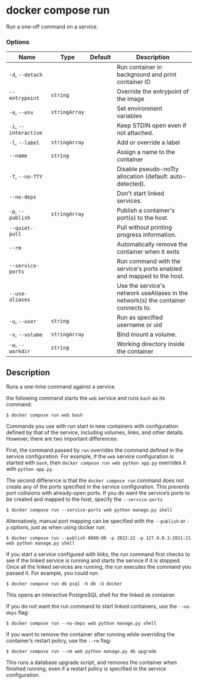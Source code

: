 # docker compose run

<!---MARKER_GEN_START-->
Run a one-off command on a service.

### Options

| Name | Type | Default | Description |
| --- | --- | --- | --- |
| `-d`, `--detach` |  |  | Run container in background and print container ID |
| `--entrypoint` | `string` |  | Override the entrypoint of the image |
| `-e`, `--env` | `stringArray` |  | Set environment variables |
| `-i`, `--interactive` |  |  | Keep STDIN open even if not attached. |
| `-l`, `--label` | `stringArray` |  | Add or override a label |
| `--name` | `string` |  |  Assign a name to the container |
| `-T`, `--no-TTY` |  |  | Disable pseudo-noTty allocation (default: auto-detected). |
| `--no-deps` |  |  | Don't start linked services. |
| `-p`, `--publish` | `stringArray` |  | Publish a container's port(s) to the host. |
| `--quiet-pull` |  |  | Pull without printing progress information. |
| `--rm` |  |  | Automatically remove the container when it exits |
| `--service-ports` |  |  | Run command with the service's ports enabled and mapped to the host. |
| `--use-aliases` |  |  | Use the service's network useAliases in the network(s) the container connects to. |
| `-u`, `--user` | `string` |  | Run as specified username or uid |
| `-v`, `--volume` | `stringArray` |  | Bind mount a volume. |
| `-w`, `--workdir` | `string` |  | Working directory inside the container |


<!---MARKER_GEN_END-->

## Description

Runs a one-time command against a service.

the following command starts the `web` service and runs `bash` as its command:

```console
$ docker compose run web bash
```

Commands you use with run start in new containers with configuration defined by that of the service,
including volumes, links, and other details. However, there are two important differences:

First, the command passed by `run` overrides the command defined in the service configuration. For example, if the
`web` service configuration is started with `bash`, then `docker compose run web python app.py` overrides it with
`python app.py`.

The second difference is that the `docker compose run` command does not create any of the ports specified in the
service configuration. This prevents port collisions with already-open ports. If you do want the service’s ports
to be created and mapped to the host, specify the `--service-ports`

```console
$ docker compose run --service-ports web python manage.py shell
```

Alternatively, manual port mapping can be specified with the `--publish` or `-p` options, just as when using docker run:

```console
$ docker compose run --publish 8080:80 -p 2022:22 -p 127.0.0.1:2021:21 web python manage.py shell
```

If you start a service configured with links, the run command first checks to see if the linked service is running
and starts the service if it is stopped. Once all the linked services are running, the run executes the command you
passed it. For example, you could run:

```console
$ docker compose run db psql -h db -U docker
```

This opens an interactive PostgreSQL shell for the linked `db` container.

If you do not want the run command to start linked containers, use the `--no-deps` flag:

```console
$ docker compose run --no-deps web python manage.py shell
```

If you want to remove the container after running while overriding the container’s restart policy, use the `--rm` flag:

```console
$ docker compose run --rm web python manage.py db upgrade
```

This runs a database upgrade script, and removes the container when finished running, even if a restart policy is
specified in the service configuration.
